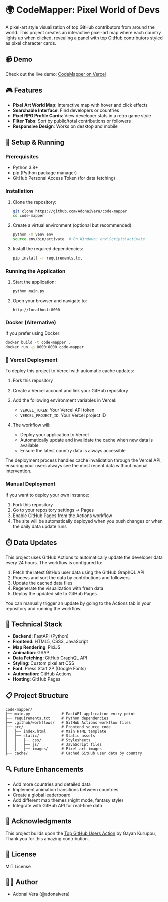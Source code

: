 # 🌍 CodeMapper: Pixel World of Devs

A pixel-art style visualization of top GitHub contributors from around the world. This project creates an interactive pixel-art map where each country lights up when clicked, revealing a panel with top GitHub contributors styled as pixel character cards.

## 📹 Demo


Check out the live demo: [CodeMapper on Vercel](https://code-mapper-cdkpgpjab-adonaiveras-projects.vercel.app/)

## 🎮 Features

- **Pixel Art World Map**: Interactive map with hover and click effects
- **Searchable Interface**: Find developers or countries
- **Pixel RPG Profile Cards**: View developer stats in a retro game style
- **Filter Tabs**: Sort by public/total contributions or followers
- **Responsive Design**: Works on desktop and mobile

## 🚀 Setup & Running

### Prerequisites

- Python 3.8+
- pip (Python package manager)
- GitHub Personal Access Token (for data fetching)

### Installation

1. Clone the repository:
   ```bash
   git clone https://github.com/AdonaiVera/code-mapper
   cd code-mapper
   ```

2. Create a virtual environment (optional but recommended):
   ```bash
   python -m venv env
   source env/bin/activate  # On Windows: env\Scripts\activate
   ```

3. Install the required dependencies:
   ```bash
   pip install -r requirements.txt
   ```

### Running the Application

1. Start the application:
   ```bash
   python main.py
   ```

2. Open your browser and navigate to:
   ```
   http://localhost:8000
   ```

### Docker (Alternative)

If you prefer using Docker:

```bash
docker build -t code-mapper .
docker run -p 8000:8000 code-mapper
```

### 🚢 Vercel Deployment

To deploy this project to Vercel with automatic cache updates:

1. Fork this repository
2. Create a Vercel account and link your GitHub repository
3. Add the following environment variables in Vercel:
   - `VERCEL_TOKEN`: Your Vercel API token
   - `VERCEL_PROJECT_ID`: Your Vercel project ID

4. The workflow will:
   - Deploy your application to Vercel
   - Automatically update and invalidate the cache when new data is available
   - Ensure the latest country data is always accessible

The deployment process handles cache invalidation through the Vercel API, ensuring your users always see the most recent data without manual intervention.

### Manual Deployment

If you want to deploy your own instance:

1. Fork this repository
2. Go to your repository settings → Pages
3. Enable GitHub Pages from the Actions workflow
4. The site will be automatically deployed when you push changes or when the daily data update runs

## ⏱️ Data Updates

This project uses GitHub Actions to automatically update the developer data every 24 hours. The workflow is configured to:

1. Fetch the latest GitHub user data using the GitHub GraphQL API
2. Process and sort the data by contributions and followers
3. Update the cached data files
4. Regenerate the visualization with fresh data
5. Deploy the updated site to GitHub Pages

You can manually trigger an update by going to the Actions tab in your repository and running the workflow.

## 🧠 Technical Stack

- **Backend**: FastAPI (Python)
- **Frontend**: HTML5, CSS3, JavaScript
- **Map Rendering**: PixiJS
- **Animation**: GSAP
- **Data Fetching**: GitHub GraphQL API
- **Styling**: Custom pixel art CSS
- **Font**: Press Start 2P (Google Fonts)
- **Automation**: GitHub Actions
- **Hosting**: GitHub Pages

## 📋 Project Structure

```
code-mapper/
├── main.py              # FastAPI application entry point
├── requirements.txt     # Python dependencies
├── .github/workflows/   # GitHub Actions workflow files
├── src/                 # Frontend source code
│   ├── index.html       # Main HTML template
│   ├── static/          # Static assets
│   │   ├── css/         # Stylesheets
│   │   ├── js/          # JavaScript files
│   │   ├── images/      # Pixel art images
├── cache/               # Cached GitHub user data by country
```

## 🔍 Future Enhancements

- Add more countries and detailed data
- Implement animation transitions between countries
- Create a global leaderboard
- Add different map themes (night mode, fantasy style)
- Integrate with GitHub API for real-time data

## 🙏 Acknowledgments

This project builds upon the [Top GitHub Users Action](https://github.com/gayanvoice/top-github-users-action) by Gayan Kuruppu, Thank you for this amazing contribution.

## 📝 License

MIT License

## 👨‍💻 Author

- Adonai Vera (@adonaivera)

